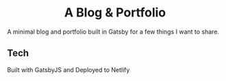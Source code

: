 <h1 align="center">
  A Blog & Portfolio
</h1>

A minimal blog and portfolio built in Gatsby for a few things I want to share.

## Tech

Built with GatsbyJS and Deployed to Netlify

